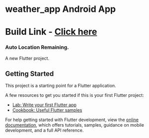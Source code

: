 # weather_app Android App

# Build Link - [Click here](https://drive.google.com/file/d/1OwCXcKPjmFmpy0PR6nK-JnxXQmoU7Bez/view?usp=sharing)
### Auto Location Remaining.

A new Flutter project.

## Getting Started

This project is a starting point for a Flutter application.

A few resources to get you started if this is your first Flutter project:

- [Lab: Write your first Flutter app](https://docs.flutter.dev/get-started/codelab)
- [Cookbook: Useful Flutter samples](https://docs.flutter.dev/cookbook)

For help getting started with Flutter development, view the
[online documentation](https://docs.flutter.dev/), which offers tutorials,
samples, guidance on mobile development, and a full API reference.
